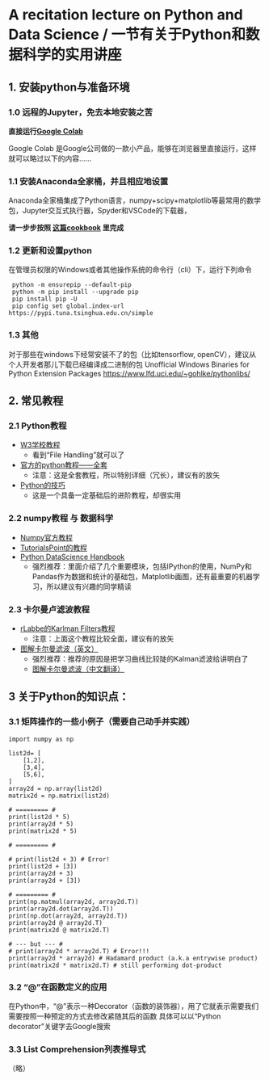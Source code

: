 # A recitation lecture on Python and Data Science / 一节有关于Python和数据科学的实用讲座

## 1. 安装python与准备环境

### 1.0 远程的Jupyter，免去本地安装之苦
__直接运行[Google Colab](https://colab.research.google.com)__

Google Colab 是Google公司做的一款小产品，能够在浏览器里直接运行，这样就可以略过以下的内容……

### 1.1 安装Anaconda全家桶，并且相应地设置
Anaconda全家桶集成了Python语言，numpy+scipy+matplotlib等最常用的数学包，Jupyter交互式执行器，Spyder和VSCode的下载器，

__请一步步按照 [这篇cookbook](cookbook-setting_up-environment-for-data_science.md) 里完成__

### 1.2 更新和设置python
在管理员权限的Windows或者其他操作系统的命令行（cli）下，运行下列命令

     python -m ensurepip --default-pip
     python -m pip install --upgrade pip
     pip install pip -U
     pip config set global.index-url https://pypi.tuna.tsinghua.edu.cn/simple

### 1.3 其他
对于那些在windows下经常安装不了的包（比如tensorflow, openCV），建议从个人开发者那儿下载已经编译成二进制的包
Unofficial Windows Binaries for Python Extension Packages
https://www.lfd.uci.edu/~gohlke/pythonlibs/


## 2. 常见教程

### 2.1 Python教程
* [W3学校教程](https://www.w3schools.com/python/)
    * 看到“File Handling”就可以了
* [官方的python教程——全套](https://docs.python.org/3/tutorial/)
    * 注意：这是全套教程，所以特别详细（冗长），建议有的放矢
* [Python的技巧](http://book.pythontips.com)
    * 这是一个具备一定基础后的进阶教程，却很实用

### 2.2 numpy教程 与 数据科学
* [Numpy官方教程](https://docs.scipy.org/doc/numpy-1.15.0/user/quickstart.html)
* [TutorialsPoint的教程](https://www.tutorialspoint.com/numpy/numpy_arithmetic_operations.htm)
* [Python DataScience Handbook](https://jakevdp.github.io/PythonDataScienceHandbook/index.html)
    * 强烈推荐：里面介绍了几个重要模块，包括IPython的使用，NumPy和Pandas作为数据和统计的基础包，Matplotlib画图，还有最重要的机器学习，所以建议有兴趣的同学精读

### 2.3 卡尔曼卢滤波教程
* [rLabbe的Karlman Filters教程](https://github.com/rlabbe/Kalman-and-Bayesian-Filters-in-Python)
    * 注意：上面这个教程比较全面，建议有的放矢
* [图解卡尔曼滤波（英文）](http://www.bzarg.com/p/how-a-kalman-filter-works-in-pictures)
    * 强烈推荐：推荐的原因是把学习曲线比较陡的Kalman滤波给讲明白了
    * [图解卡尔曼滤波（中文翻译）](https://blog.csdn.net/u010720661/article/details/63253509)


## 3 关于Python的知识点：

### 3.1 矩阵操作的一些小例子（需要自己动手并实践）
```
import numpy as np 

list2d= [
    [1,2],
    [3,4],
    [5,6],    
]
array2d = np.array(list2d)
matrix2d = np.matrix(list2d)

# ========= #
print(list2d * 5)
print(array2d * 5)
print(matrix2d * 5)

# ========= #

# print(list2d + 3) # Error! 
print(list2d + [3])
print(array2d + 3)
print(array2d + [3])

# ========= #
print(np.matmul(array2d, array2d.T))
print(array2d.dot(array2d.T))
print(np.dot(array2d, array2d.T))
print(array2d @ array2d.T)
print(matrix2d @ matrix2d.T)

# --- but --- #
# print(array2d * array2d.T) # Error!!!
print(array2d * array2d) # Hadamard product (a.k.a entrywise product)
print(matrix2d * matrix2d.T) # still performing dot-product
```

### 3.2 “@”在函数定义的应用
在Python中，“@”表示一种Decorator（函数的装饰器），用了它就表示需要我们需要按照一种预定的方式去修改紧随其后的函数
具体可以以“Python decorator”关键字去Google搜索

### 3.3 List Comprehension列表推导式
（略）
